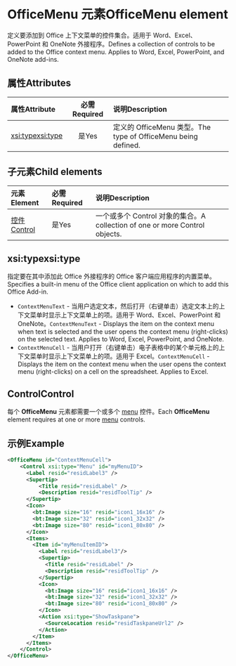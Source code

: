 # <a name="officemenu-element"></a><span data-ttu-id="aecf0-101">OfficeMenu 元素</span><span class="sxs-lookup"><span data-stu-id="aecf0-101">OfficeMenu element</span></span>

<span data-ttu-id="aecf0-p101">定义要添加到 Office 上下文菜单的控件集合。适用于 Word、Excel、PowerPoint 和 OneNote 外接程序。</span><span class="sxs-lookup"><span data-stu-id="aecf0-p101">Defines a collection of controls to be added to the Office context menu. Applies to Word, Excel, PowerPoint, and OneNote add-ins.</span></span>

## <a name="attributes"></a><span data-ttu-id="aecf0-104">属性</span><span class="sxs-lookup"><span data-stu-id="aecf0-104">Attributes</span></span>

| <span data-ttu-id="aecf0-105">属性</span><span class="sxs-lookup"><span data-stu-id="aecf0-105">Attribute</span></span>            | <span data-ttu-id="aecf0-106">必需</span><span class="sxs-lookup"><span data-stu-id="aecf0-106">Required</span></span> | <span data-ttu-id="aecf0-107">说明</span><span class="sxs-lookup"><span data-stu-id="aecf0-107">Description</span></span>                          |
|:---------------------|:--------:|:-------------------------------------|
| [<span data-ttu-id="aecf0-108">xsi:type</span><span class="sxs-lookup"><span data-stu-id="aecf0-108">xsi:type</span></span>](#xsitype) | <span data-ttu-id="aecf0-109">是</span><span class="sxs-lookup"><span data-stu-id="aecf0-109">Yes</span></span>      | <span data-ttu-id="aecf0-110">定义的 OfficeMenu 类型。</span><span class="sxs-lookup"><span data-stu-id="aecf0-110">The type of OfficeMenu being defined.</span></span>|

## <a name="child-elements"></a><span data-ttu-id="aecf0-111">子元素</span><span class="sxs-lookup"><span data-stu-id="aecf0-111">Child elements</span></span>

|  <span data-ttu-id="aecf0-112">元素</span><span class="sxs-lookup"><span data-stu-id="aecf0-112">Element</span></span> |  <span data-ttu-id="aecf0-113">必需</span><span class="sxs-lookup"><span data-stu-id="aecf0-113">Required</span></span>  |  <span data-ttu-id="aecf0-114">说明</span><span class="sxs-lookup"><span data-stu-id="aecf0-114">Description</span></span>  |
|:-----|:-----|:-----|
|  [<span data-ttu-id="aecf0-115">控件</span><span class="sxs-lookup"><span data-stu-id="aecf0-115">Control</span></span>](#control)    | <span data-ttu-id="aecf0-116">是</span><span class="sxs-lookup"><span data-stu-id="aecf0-116">Yes</span></span> |  <span data-ttu-id="aecf0-117">一个或多个 Control 对象的集合。</span><span class="sxs-lookup"><span data-stu-id="aecf0-117">A collection of one or more Control objects.</span></span>  |

## <a name="xsitype"></a><span data-ttu-id="aecf0-118">xsi:type</span><span class="sxs-lookup"><span data-stu-id="aecf0-118">xsi:type</span></span>

<span data-ttu-id="aecf0-119">指定要在其中添加此 Office 外接程序的 Office 客户端应用程序的内置菜单。</span><span class="sxs-lookup"><span data-stu-id="aecf0-119">Specifies a built-in menu of the Office client application on which to add this Office Add-in.</span></span>

- <span data-ttu-id="aecf0-p102">`ContextMenuText` -  当用户选定文本，然后打开（右键单击）选定文本上的上下文菜单时显示上下文菜单上的项。适用于 Word、Excel、PowerPoint 和 OneNote。</span><span class="sxs-lookup"><span data-stu-id="aecf0-p102">`ContextMenuText` -  Displays the item on the context menu when text is selected and the user opens the context menu (right-clicks) on the selected text. Applies to Word, Excel, PowerPoint, and OneNote.</span></span>
- <span data-ttu-id="aecf0-p103">`ContextMenuCell` -  当用户打开（右键单击）电子表格中的某个单元格上的上下文菜单时显示上下文菜单上的项。适用于 Excel。</span><span class="sxs-lookup"><span data-stu-id="aecf0-p103">`ContextMenuCell` -  Displays the item on the context menu when the user opens the context menu (right-clicks) on a cell on the spreadsheet. Applies to Excel.</span></span> 

## <a name="control"></a><span data-ttu-id="aecf0-124">Control</span><span class="sxs-lookup"><span data-stu-id="aecf0-124">Control</span></span>

<span data-ttu-id="aecf0-125">每个 **OfficeMenu** 元素都需要一个或多个 [menu](control.md#menu-dropdown-button-controls) 控件。</span><span class="sxs-lookup"><span data-stu-id="aecf0-125">Each **OfficeMenu** element requires at one or more [menu](control.md#menu-dropdown-button-controls) controls.</span></span> 

## <a name="example"></a><span data-ttu-id="aecf0-126">示例</span><span class="sxs-lookup"><span data-stu-id="aecf0-126">Example</span></span>

```xml
<OfficeMenu id="ContextMenuCell">
    <Control xsi:type="Menu" id="myMenuID">
      <Label resid="residLabel3" />
      <Supertip>
          <Title resid="residLabel" />
          <Description resid="residToolTip" />
      </Supertip>   
      <Icon>
        <bt:Image size="16" resid="icon1_16x16" />
        <bt:Image size="32" resid="icon1_32x32" />
        <bt:Image size="80" resid="icon1_80x80" />
      </Icon>    
      <Items>
        <Item id="myMenuItemID">
          <Label resid="residLabel3"/>
          <Supertip>
            <Title resid="residLabel" />
            <Description resid="residToolTip" />
          </Supertip>
          <Icon>
            <bt:Image size="16" resid="icon1_16x16" />
            <bt:Image size="32" resid="icon1_32x32" />
            <bt:Image size="80" resid="icon1_80x80" />
          </Icon>    
          <Action xsi:type="ShowTaskpane">
            <SourceLocation resid="residTaskpaneUrl2" />    
          </Action>    
        </Item>
      </Items>
    </Control>   
</OfficeMenu>
```
